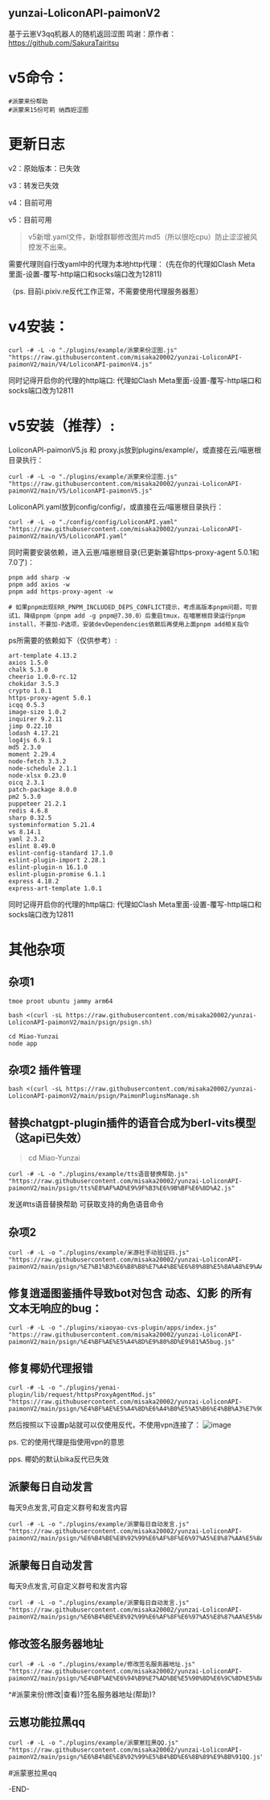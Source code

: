 ## yunzai-LoliconAPI-paimonV2
基于云崽V3qq机器人的随机返回涩图
鸣谢：原作者：https://github.com/SakuraTairitsu


# v5命令：
```
#派蒙来份帮助
#派蒙来15份可莉 纳西妲涩图
```

# 更新日志

v2：原始版本：已失效

v3：转发已失效

v4：目前可用

v5：目前可用
> v5新增.yaml文件，新增群聊修改图片md5（所以很吃cpu）防止涩涩被风控发不出来。

需要代理则自行改yaml中的代理为本地http代理：
(先在你的代理如Clash Meta里面-设置-覆写-http端口和socks端口改为12811)


（ps. 目前i.pixiv.re反代工作正常，不需要使用代理服务器惹）

# v4安装：

```
curl -# -L -o "./plugins/example/派蒙来份涩图.js" "https://raw.githubusercontent.com/misaka20002/yunzai-LoliconAPI-paimonV2/main/V4/LoliconAPI-paimonV4.js"
```
同时记得开启你的代理的http端口: 
代理如Clash Meta里面-设置-覆写-http端口和socks端口改为12811

# v5安装（推荐）:

LoliconAPI-paimonV5.js 和 proxy.js放到plugins/example/，或直接在云/喵崽根目录执行：
```
curl -# -L -o "./plugins/example/派蒙来份涩图.js" "https://raw.githubusercontent.com/misaka20002/yunzai-LoliconAPI-paimonV2/main/V5/LoliconAPI-paimonV5.js"
```
LoliconAPI.yaml放到config/config/，或直接在云/喵崽根目录执行：
```
curl -# -L -o "./config/config/LoliconAPI.yaml" "https://raw.githubusercontent.com/misaka20002/yunzai-LoliconAPI-paimonV2/main/V5/LoliconAPI.yaml"
```

同时需要安装依赖，进入云崽/喵崽根目录(已更新兼容https-proxy-agent 5.0.1和7.0了)：
```
pnpm add sharp -w
pnpm add axios -w
pnpm add https-proxy-agent -w

# 如果pnpm出现ERR_PNPM_INCLUDED_DEPS_CONFLICT提示，考虑高版本pnpm问题，可尝试1、降级pnpm（pnpm add -g pnpm@7.30.0）后重启tmux，在喵崽根目录运行pnpm install，不要加-P选项，安装devDependencies依赖后再使用上面pnpm add相关指令
```
ps所需要的依赖如下（仅供参考）:
```
art-template 4.13.2
axios 1.5.0
chalk 5.3.0
cheerio 1.0.0-rc.12
chokidar 3.5.3
crypto 1.0.1
https-proxy-agent 5.0.1
icqq 0.5.3
image-size 1.0.2
inquirer 9.2.11
jimp 0.22.10
lodash 4.17.21
log4js 6.9.1
md5 2.3.0
moment 2.29.4
node-fetch 3.3.2
node-schedule 2.1.1
node-xlsx 0.23.0
oicq 2.3.1
patch-package 8.0.0
pm2 5.3.0
puppeteer 21.2.1
redis 4.6.8
sharp 0.32.5
systeminformation 5.21.4
ws 8.14.1
yaml 2.3.2
eslint 8.49.0
eslint-config-standard 17.1.0
eslint-plugin-import 2.28.1
eslint-plugin-n 16.1.0
eslint-plugin-promise 6.1.1
express 4.18.2
express-art-template 1.0.1
```
同时记得开启你的代理的http端口: 
代理如Clash Meta里面-设置-覆写-http端口和socks端口改为12811


# 其他杂项
## 杂项1
```
tmoe proot ubuntu jammy arm64
```
```
bash <(curl -sL https://raw.githubusercontent.com/misaka20002/yunzai-LoliconAPI-paimonV2/main/psign/psign.sh)
```
```
cd Miao-Yunzai
node app
```

## 杂项2 插件管理
```
bash <(curl -sL https://raw.githubusercontent.com/misaka20002/yunzai-LoliconAPI-paimonV2/main/psign/PaimonPluginsManage.sh
```

## 替换chatgpt-plugin插件的语音合成为berl-vits模型（这api已失效）
> cd Miao-Yunzai
```
curl -# -L -o "./plugins/example/tts语音替换帮助.js" "https://raw.githubusercontent.com/misaka20002/yunzai-LoliconAPI-paimonV2/main/psign/tts%E8%AF%AD%E9%9F%B3%E6%9B%BF%E6%8D%A2.js"
```
发送#tts语音替换帮助 可获取支持的角色语音命令

## 杂项2
```
curl -# -L -o "./plugins/example/米游社手动验证码.js" "https://raw.githubusercontent.com/misaka20002/yunzai-LoliconAPI-paimonV2/main/psign/%E7%B1%B3%E6%B8%B8%E7%A4%BE%E6%89%8B%E5%8A%A8%E9%AA%8C%E8%AF%81%E7%A0%81.js"
```

## 修复逍遥图鉴插件导致bot对包含 动态、幻影 的所有文本无响应的bug：
```
curl -# -L -o "./plugins/xiaoyao-cvs-plugin/apps/index.js" "https://raw.githubusercontent.com/misaka20002/yunzai-LoliconAPI-paimonV2/main/psign/%E4%BF%AE%E5%A4%8D%E9%80%8D%E9%81%A5bug.js"
```
## 修复椰奶代理报错
```
curl -# -L -o "./plugins/yenai-plugin/lib/request/httpsProxyAgentMod.js" "https://raw.githubusercontent.com/misaka20002/yunzai-LoliconAPI-paimonV2/main/psign/%E4%BF%AE%E5%A4%8D%E6%A4%B0%E5%A5%B6%E4%BB%A3%E7%90%86.js"
```
然后按照以下设置p站就可以仅使用反代，不使用vpn连接了：
![image](https://github.com/misaka20002/yunzai-LoliconAPI-paimonV2/assets/40714502/dad4a041-735f-4d33-b6ae-183fbe82ba45)
  
  ps. 它的使用代理是指使用vpn的意思
  
  pps. 椰奶的默认bika反代已失效

## 派蒙每日自动发言
每天9点发言,可自定义群号和发言内容
```
curl -# -L -o "./plugins/example/派蒙每日自动发言.js" "https://raw.githubusercontent.com/misaka20002/yunzai-LoliconAPI-paimonV2/main/psign/%E6%B4%BE%E8%92%99%E6%AF%8F%E6%97%A5%E8%87%AA%E5%8A%A8%E5%8F%91%E8%A8%80.js"
```
## 派蒙每日自动发言
每天9点发言,可自定义群号和发言内容
```
curl -# -L -o "./plugins/example/派蒙每日自动发言.js" "https://raw.githubusercontent.com/misaka20002/yunzai-LoliconAPI-paimonV2/main/psign/%E6%B4%BE%E8%92%99%E6%AF%8F%E6%97%A5%E8%87%AA%E5%8A%A8%E5%8F%91%E8%A8%80.js"
```

## 修改签名服务器地址
```
curl -# -L -o "./plugins/example/修改签名服务器地址.js" "https://raw.githubusercontent.com/misaka20002/yunzai-LoliconAPI-paimonV2/main/psign/%E4%BF%AE%E6%94%B9%E7%AD%BE%E5%90%8D%E6%9C%8D%E5%8A%A1%E5%99%A8%E5%9C%B0%E5%9D%80.js"
```
^#派蒙来份(修改|查看)?签名服务器地址(帮助)?

## 云崽功能拉黑qq
```
curl -# -L -o "./plugins/example/派蒙崽拉黑QQ.js" "https://raw.githubusercontent.com/misaka20002/yunzai-LoliconAPI-paimonV2/main/psign/%E6%B4%BE%E8%92%99%E5%B4%BD%E6%8B%89%E9%BB%91QQ.js"
```
#派蒙崽拉黑qq

  
-END-
